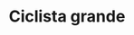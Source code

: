 ---
title: Ciclista grande
date: 
draft: false

# descripcion
description : Ciclista grande

materials: Plata 925

color: Plateado

dimensions: 2cm x 2cm

code: 02-14-0227

type: "Dijes"

categories: []

price: $3.270,00

price_eftvo: $2.780,00

# Images
# first image will be shown in the product page
images:
  # - image: "images/path_to_image"
  # La ubicacion de las imagenes es imagenes/Dijes/Dijes.Plata/02-14-0227-ciclista-grande
  - image: "./images/dijes/plata/02-14-0227-ciclista-grande.JPG"
---